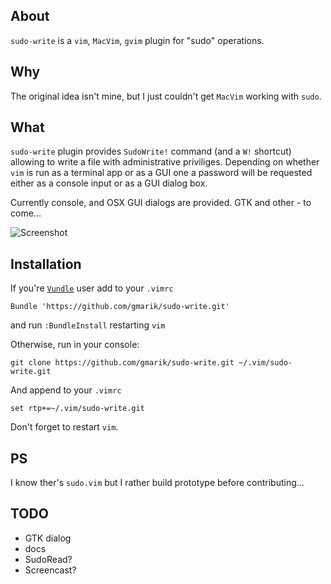 ## About

`sudo-write` is a `vim`, `MacVim`, `gvim` plugin for "sudo" operations.


## Why

The original idea isn't mine, but I just couldn't get `MacVim` working with `sudo`.

## What

`sudo-write` plugin provides `SudoWrite!` command (and a `W!` shortcut) allowing to write a file with administrative priviliges.
Depending on whether `vim` is run as a terminal app or as a GUI one a password will be requested either as a console input or as a GUI dialog box.

Currently console, and OSX GUI dialogs are provided. GTK and other - to come...

![Screenshot](http://lh5.ggpht.com/_SriKiRB4s00/TP3DWZ5mSSI/AAAAAAAAG78/ol_SQu2dM-M/s800/shot.png)

## Installation

If you're [`Vundle`](http://github.com/gmarik/vundle/) user add to your `.vimrc`

    Bundle 'https://github.com/gmarik/sudo-write.git'

and run `:BundleInstall` restarting `vim`


Otherwise, run in your console:

    git clone https://github.com/gmarik/sudo-write.git ~/.vim/sudo-write.git 

And append to your `.vimrc`

    set rtp+=~/.vim/sudo-write.git

Don't forget to restart `vim`.

## PS 

I know ther's `sudo.vim` but I rather build prototype before contributing...

## TODO

* GTK dialog
* docs
* SudoRead?
* Screencast?
